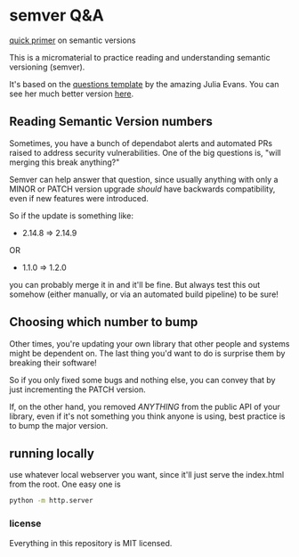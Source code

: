 # semver Q&A

[quick primer](https://semver.org) on semantic versions

This is a micromaterial to practice reading and understanding semantic versioning (semver).

It's based on the [questions template](https://github.com/questions-template/questions-template.github.io) by the amazing Julia Evans. You can see her much better version [here](https://questions.wizardzines.com/).

## Reading Semantic Version numbers

Sometimes, you have a bunch of dependabot alerts and automated PRs raised to address security vulnerabilities. One of the big questions is, "will merging this break anything?"

Semver can help answer that question, since usually anything with only a MINOR or PATCH version upgrade _should_ have backwards compatibility, even if new features were introduced.

So if the update is something like:

- 2.14.8 => 2.14.9

OR

- 1.1.0 => 1.2.0

you can probably merge it in and it'll be fine. But always test this out somehow (either manually, or via an automated build pipeline) to be sure!

## Choosing which number to bump

Other times, you're updating your own library that other people and systems might be dependent on. The last thing you'd want to do is surprise them by breaking their software!

So if you only fixed some bugs and nothing else, you can convey that by just incrementing the PATCH version.

If, on the other hand, you removed *ANYTHING* from the public API of your library, even if it's not something you think anyone is using, best practice is to bump the major version.

## running locally

use whatever local webserver you want, since it'll just serve the index.html from the root. One easy one is

```bash
python -m http.server
```

### license

Everything in this repository is MIT licensed.
